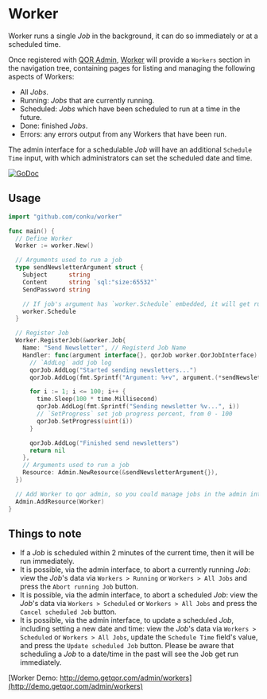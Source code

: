 # Worker

Worker runs a single *Job* in the background, it can do so immediately or at a scheduled time.

Once registered with [QOR Admin](http://github.com/conku/admin), [Worker](https://github.com/conku/worker) will provide a `Workers` section in the navigation tree, containing pages for listing and managing the following aspects of Workers:

  - All *Jobs*.
  - Running: *Jobs* that are currently running.
  - Scheduled: *Jobs* which have been scheduled to run at a time in the future.
  - Done: finished *Jobs*.
  - Errors: any errors output from any Workers that have been run.

The admin interface for a schedulable *Job* will have an additional `Schedule Time` input, with which administrators can set the scheduled date and time.

[![GoDoc](https://godoc.org/github.com/conku/worker?status.svg)](https://godoc.org/github.com/conku/worker)

## Usage

```go
import "github.com/conku/worker"

func main() {
  // Define Worker
  Worker := worker.New()

  // Arguments used to run a job
  type sendNewsletterArgument struct {
    Subject      string
    Content      string `sql:"size:65532"`
    SendPassword string

    // If job's argument has `worker.Schedule` embedded, it will get run at a scheduled time
    worker.Schedule
  }

  // Register Job
  Worker.RegisterJob(&worker.Job{
    Name: "Send Newsletter", // Registerd Job Name
    Handler: func(argument interface{}, qorJob worker.QorJobInterface) error {
      // `AddLog` add job log
      qorJob.AddLog("Started sending newsletters...")
      qorJob.AddLog(fmt.Sprintf("Argument: %+v", argument.(*sendNewsletterArgument)))

      for i := 1; i <= 100; i++ {
        time.Sleep(100 * time.Millisecond)
        qorJob.AddLog(fmt.Sprintf("Sending newsletter %v...", i))
        // `SetProgress` set job progress percent, from 0 - 100
        qorJob.SetProgress(uint(i))
      }

      qorJob.AddLog("Finished send newsletters")
      return nil
    },
    // Arguments used to run a job
    Resource: Admin.NewResource(&sendNewsletterArgument{}),
  })

  // Add Worker to qor admin, so you could manage jobs in the admin interface
  Admin.AddResource(Worker)
}
```

## Things to note

- If a *Job* is scheduled within 2 minutes of the current time, then it will be run immediately.
- It is possible, via the admin interface, to abort a currently running *Job*: view the *Job*'s data via `Workers > Running` or `Workers > All Jobs` and press the `Abort running Job` button.
- It is possible, via the admin interface, to abort a scheduled *Job*: view the *Job*'s data via `Workers > Scheduled` or `Workers > All Jobs` and press the `Cancel scheduled Job` button.
- It is possible, via the admin interface, to update a scheduled *Job*, including setting a new date and time: view the *Job*'s data via `Workers > Scheduled` or `Workers > All Jobs`, update the `Schedule Time` field's value, and press the `Update scheduled Job` button. Please be aware that scheduling a *Job* to a date/time in the past will see the Job get run immediately.

[Worker Demo:  http://demo.getqor.com/admin/workers](http://demo.getqor.com/admin/workers)
